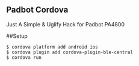 ## Padbot Cordova

Just A Simple & Uglify Hack for Padbot PA4800

##Setup

    $ cordova platform add android ios
    $ cordova plugin add cordova-plugin-ble-central
    $ cordova run

